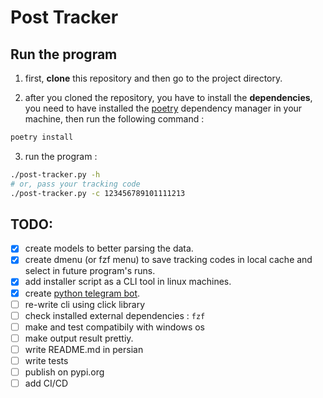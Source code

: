 # Post Tracker

## Run the program
1. first, **clone** this repository and then go to the project directory.

2. after you cloned the repository, you have to install the **dependencies**, you need to have installed the [poetry](https://python-poetry.org/) dependency manager in your machine, then run the following command :
```bash
poetry install
```
3. run the program :
```bash
./post-tracker.py -h
# or, pass your tracking code
./post-tracker.py -c 123456789101111213
```



## TODO:
- [x] create models to better parsing the data.
- [x] create dmenu (or fzf menu) to save tracking codes in local cache and select in future program's runs.
- [x] add installer script as a CLI tool in linux machines.
- [x] create [python telegram bot](https://github.com/amiraref/post-tracker-bot).
- [ ] re-write cli using click library
- [ ] check installed external dependencies : `fzf`
- [ ] make and test compatibily with windows os
- [ ] make output result prettiy.
- [ ] write README.md in persian
- [ ] write tests
- [ ] publish on pypi.org
- [ ] add CI/CD
